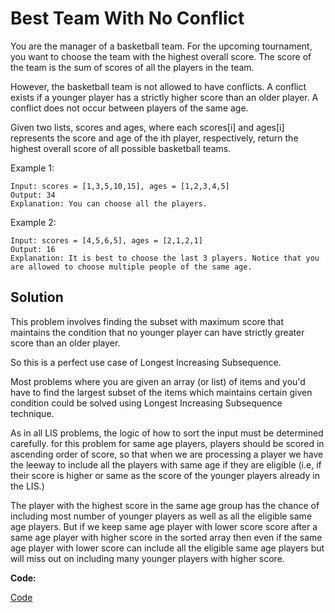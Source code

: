 # Best Team With No Conflict

You are the manager of a basketball team. For the upcoming tournament, you want to choose the team with the highest overall score. The score of the team is the sum of scores of all the players in the team.

However, the basketball team is not allowed to have conflicts. A conflict exists if a younger player has a strictly higher score than an older player. A conflict does not occur between players of the same age.

Given two lists, scores and ages, where each scores[i] and ages[i] represents the score and age of the ith player, respectively, return the highest overall score of all possible basketball teams.

Example 1:

```
Input: scores = [1,3,5,10,15], ages = [1,2,3,4,5]
Output: 34
Explanation: You can choose all the players.
```

Example 2:

```
Input: scores = [4,5,6,5], ages = [2,1,2,1]
Output: 16
Explanation: It is best to choose the last 3 players. Notice that you are allowed to choose multiple people of the same age.
```

## Solution

This problem involves finding the subset with maximum score that maintains the condition that no younger player can have strictly greater score than an older player.

So this is a perfect use case of Longest Increasing Subsequence.

Most problems where you are given an array (or list) of items and you'd have to find the largest subset of the items which maintains certain given condition could be solved using Longest Increasing Subsequence technique.

As in all LIS problems, the logic of how to sort the input must be determined carefully. for this problem for same age players, players should be scored in ascending order of score, so that when we are processing a player we have the leeway to include all the players with same age if they are eligible (i.e, if their score is higher or same as the score of the younger players already in the LIS.)

The player with the highest score in the same age group has the chance of including most number of younger players as well as all the eligible same age players. But if we keep same age player with lower score score after a same age player with higher score in the sorted array then even if the same age player with lower score can include all
the eligible same age players but will miss out on including many younger players with higher score.

**Code:**

[Code](../Best-Team-No-Conflict/best-team-no-conflict.js)
